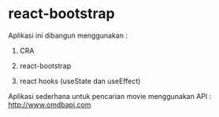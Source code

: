 # react-bootstrap

Aplikasi ini dibangun menggunakan :

1. CRA

2. react-bootstrap

3. react hooks (useState dan useEffect)

Aplikasi sederhana untuk pencarian movie menggunakan API : http://www.omdbapi.com